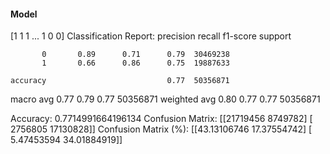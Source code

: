 #### Model
[1 1 1 ... 1 0 0]
Classification Report:
              precision    recall  f1-score   support

           0       0.89      0.71      0.79  30469238
           1       0.66      0.86      0.75  19887633

    accuracy                           0.77  50356871
   macro avg       0.77      0.79      0.77  50356871
weighted avg       0.80      0.77      0.77  50356871

Accuracy: 0.7714991664196134
Confusion Matrix:
[[21719456  8749782]
 [ 2756805 17130828]]
Confusion Matrix (%):
[[43.13106746 17.37554742]
 [ 5.47453594 34.01884919]]
